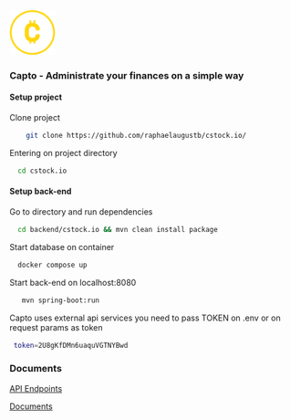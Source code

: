<br />
<img src="documents/images/capto-logo.png" width="80"/>


### Capto - Administrate your finances on a simple way



#### Setup project
 Clone project 
```bash
    git clone https://github.com/raphaelaugustb/cstock.io/
```
Entering on project directory
  ```bash
    cd cstock.io
```
#### Setup back-end
  Go to directory and run dependencies
  ```bash
    cd backend/cstock.io && mvn clean install package 
```
Start database on container
  ```bash
    docker compose up
```
Start back-end on localhost:8080
 ```bash
    mvn spring-boot:run 
```
Capto uses external api services you need to pass TOKEN on .env or on request params as token
  ```bash
   token=2U8gKfDMn6uaquVGTNYBwd
```
### Documents
[API Endpoints](https://github.com/raphaelaugustb/cstock.io/tree/main/documents/api)

[Documents](https://github.com/raphaelaugustb/cstock.io/tree/main/documents)

